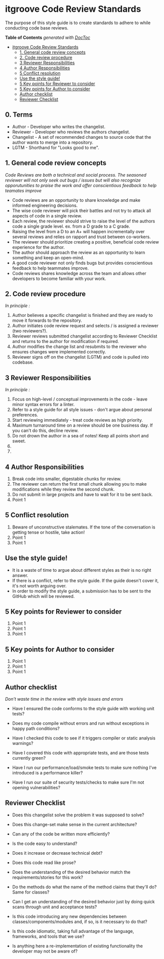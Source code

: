 # itgroove Code Review Standards

The purpose of this style guide is to create standards to adhere to while conducting code base reviews. 



<!-- START doctoc generated TOC please keep comment here to allow auto update -->
<!-- DON'T EDIT THIS SECTION, INSTEAD RE-RUN doctoc TO UPDATE -->
**Table of Contents**  *generated with [DocToc](https://github.com/thlorenz/doctoc)*

- [itgroove Code Review Standards](#itgroove-code-review-standards)
  - [1. General code review concepts](#1-general-code-review-concepts)
  - [2. Code review procedure](#2-code-review-procedure)
  - [3 Reviewer Responsibilities](#3-reviewer-responsibilities)
  - [4 Author Responsibilities](#4-author-responsibilities)
  - [5 Conflict resolution](#5-conflict-resolution)
  - [Use the style guide!](#use-the-style-guide)
  - [5 Key points for Reviewer to consider](#5-key-points-for-reviewer-to-consider)
  - [5 Key points for Author to consider](#5-key-points-for-author-to-consider)
  - [Author checklist](#author-checklist)
  - [Reviewer Checklist](#reviewer-checklist)

<!-- END doctoc generated TOC please keep comment here to allow auto update -->


<!-- Table of contents -->
## 0. Terms 
* Author - Developer who writes the changelist.
* Reviewer - Developer who reviews the authors changelist.
* Changelist - A set of recommended changes to source code that the author wants to merge into a repository.
* LGTM - Shorthand for "Looks good to me".

## 1. General code review concepts

*Code Reviews are both a technical and social process. The seasoned reviewer will not only seek out bugs / issues but will also recognize opporutunities to praise the work and offer conscientious feedback to help teamates improve*

* Code reviews are an opportunity to share knowledge and make informed engineering decisions.
* The wise code reviewer will pick their battles and not try to attack all aspects of code in a single review. 
* Each review, the reviewer should strive to raise the level of the authors code a single grade level. ex. from a D grade to a C grade. 
* Raising the level from a D to an A+ will happen incrementally over several reviews and relies on rapport and trust between co-workers.  
* The reviewer should prioritize creating a positive, beneficial code review experience for the author.
* The author should approach the review as an opportunity to learn something and keep an open-mind. 
* A good code reviewer not only finds bugs but provides conscientious feedback to help teammates improve. 
* Code reviews shares knowledge across the team and allows other developers to become familiar with your work. 

## 2. Code review procedure

*In principle :*

1. Author believes a specific changelist is finished and they are ready to move it forwards to the repository. 
1. Author initiates code review request and selects / is assigned a reviewer (two reviewers?). 
1. Reviewer reviews submitted changelist according to Reviewer Checklist and returns to the author for modification if required.
1. Author modifies the change list and resubmits to the reviewer who ensures changes were implemented correctly.
1. Reviewer signs off on the changelist (LGTM) and code is pulled into codebase.  

## 3 Reviewer Responsibilities

*In principle :*

1. Focus on high-level / conceptual improvements in the code - leave minor syntax errors for a linter. 
1. Refer to a style guide for all style issues - don't argue about personal preferences.
1. Start reviewing immediately - treat code reviews as high priority.
1. Maximum turnaround time on a review should be one business day. If you can't do this, decline review. 
1. Do not drown the author in a sea of notes! Keep all points short and sweet. 
1. 
1. 


## 4 Author Responsibilities

1. Break code into smaller, digestable chunks for review. 
1. The reviewer can return the first small chunk allowing you to make modifications while they review the second chunk. 
1. Do not submit in large projects and have to wait for it to be sent back.
1. Point 1

## 5 Conflict resolution 

1. Beware of unconstructive stalemates. If the tone of the conversation is getting tense or hostile, take action! 
1. Point 1
1. Point 1

## Use the style guide!
* It is a waste of time to argue about different styles as their is no right answer. 
* If there is a conflict, refer to the style guide. If the guide doesn't cover it, it's not worth arguing over. 
* In order to modify the style guide, a submission has to be sent to the GitHub which will be reviewed. 

## 5 Key points for Reviewer to consider 

1. Point 1
1. Point 1
1. Point 1

## 5 Key points for Author to consider 

1. Point 1
1. Point 1
1. Point 1

## Author checklist
*Don't waste time in the review with style issues and errors* 

* Have I ensured the code conforms to the style guide with working unit tests? 

* Does my code compile without errors and run without exceptions in happy path conditions?
* Have I checked this code to see if it triggers compiler or static analysis warnings?
* Have I covered this code with appropriate tests, and are those tests currently green?
* Have I run our performance/load/smoke tests to make sure nothing I've introduced is a performance killer?
* Have I run our suite of security tests/checks to make sure I'm not opening vulnerabilities?

## Reviewer Checklist
* Does this changelist solve the problem it was supposed to solve? 
* Does this change-set make sense in the current architecture?
* Can any of the code be written more efficiently?
* Is the code easy to understand?
* Does it increase or decrease technical debt?

* Does this code read like prose?
* Does the understanding of the desired behavior match the requirements/stories for this work?
* Do the methods do what the name of the method claims that they'll do? Same for classes?
* Can I get an understanding of the desired behavior just by doing quick scans through unit and acceptance tests?
* Is this code introducing any new dependencies between classes/components/modules and, if so, is it necessary to do that?
* Is this code idiomatic, taking full advantage of the language, frameworks, and tools that we use?
* Is anything here a re-implementation of existing functionality the developer may not be aware of?
